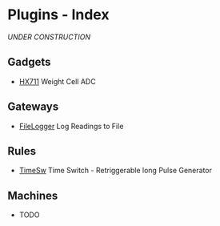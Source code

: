 # Plugins - Index

_UNDER CONSTRUCTION_

## Gadgets

* [HX711](gadgets/HX711) Weight Cell ADC

## Gateways

* [FileLogger](gateways/FileLogger) Log Readings to File

## Rules

* [TimeSw](rules/TimeSw) Time Switch - Retriggerable long Pulse Generator 

## Machines

* TODO